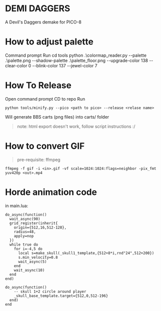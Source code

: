 # DEMI DAGGERS
A Devil's Daggers demake for PICO-8

# How to adjust palette

Command prompt
Run
    cd tools
    python .\colormap_reader.py --palette .\palette.png --shadow-palette .\palette_floor.png --upgrade-color 138 --clear-color 0 --blink-color 137 --jewel-color 7

# How To Release

Open command prompt
CD to repo
Run

    python tools/minify.py --pico <path to pico> --release <relase name>

Will generate BBS carts (png files) into carts/<release> folder

> note: html export doesn't work, follow script instructions :/

# How to convert GIF

> pre-requisite: ffmpeg

    ffmpeg -f gif -i <in>.gif -vf scale=1024:1024:flags=neighbor -pix_fmt yuv420p <out>.mp4

# Horde animation code

in main.lua:

    do_async(function()
      wait_async(90)
      grid_register(inherit{
        origin={512,16,512-128},
        radius=48,
        apply=nop        
      })
      while true do
        for i=-4,5 do
          local s=make_skull(_skull1_template,{512+8*i,rnd"24",512+200})
          s.min_velocity=0.8
          wait_async(5)
        end
        wait_async(10)
      end
    end)

    do_async(function()
        -- skull 1+2 circle around player
        _skull_base_template.target={512,0,512-196}       
      end)
    end 